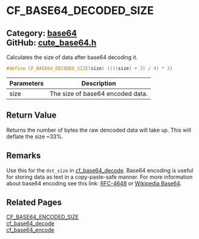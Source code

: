 [//]: # (This file is automatically generated by Cute Framework's docs parser.)
[//]: # (Do not edit this file by hand!)
[//]: # (See: https://github.com/RandyGaul/cute_framework/blob/master/samples/docs_parser.cpp)
[](../header.md ':include')

# CF_BASE64_DECODED_SIZE

Category: [base64](/api_reference?id=base64)  
GitHub: [cute_base64.h](https://github.com/RandyGaul/cute_framework/blob/master/include/cute_base64.h)  
---

Calculates the size of data after base64 decoding it.

```cpp
#define CF_BASE64_DECODED_SIZE(size) ((((size) + 3) / 4) * 3)
```

Parameters | Description
--- | ---
size | The size of base64 encoded data.

## Return Value

Returns the number of bytes the raw dencoded data will take up. This will deflate the size ~33%.

## Remarks

Use this for the `dst_size` in [cf_base64_decode](/base64/cf_base64_decode.md).
Base64 encoding is useful for storing data as text in a copy-paste-safe manner. For more information about
base64 encoding see this link: [RFC-4648](https://tools.ietf.org/html/rfc4648) or [Wikipedia Base64](https://en.wikipedia.org/wiki/Base64).

## Related Pages

[CF_BASE64_ENCODED_SIZE](/base64/cf_base64_encoded_size.md)  
[cf_base64_decode](/base64/cf_base64_decode.md)  
[cf_base64_encode](/base64/cf_base64_encode.md)  
